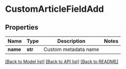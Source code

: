 # CustomArticleFieldAdd

## Properties
Name | Type | Description | Notes
------------ | ------------- | ------------- | -------------
**name** | **str** | Custom  metadata name | 

[[Back to Model list]](../README.md#documentation-for-models) [[Back to API list]](../README.md#documentation-for-api-endpoints) [[Back to README]](../README.md)


